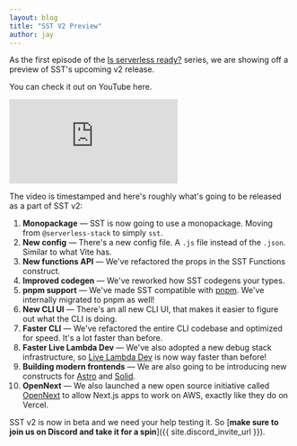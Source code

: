```yaml
---
layout: blog
title: "SST V2 Preview"
author: jay
---
```


As the first episode of the [Is serverless ready?](https://isserverlessready.com) series, we are showing off a preview of SST's upcoming v2 release.

You can check it out on YouTube here.

<div class="youtube-container">
  <iframe src="https://www.youtube-nocookie.com/embed/qEKUNZWbj-8" frameborder="0" allow="accelerometer; autoplay; clipboard-write; encrypted-media; gyroscope; picture-in-picture" allowfullscreen></iframe>
</div>

The video is timestamped and here's roughly what's going to be released as a part of SST v2:

1. **Monopackage** — SST is now going to use a monopackage. Moving from `@serverless-stack` to simply `sst`.
1. **New config** — There's a new config file. A `.js` file instead of the `.json`. Similar to what Vite has.
1. **New functions API** — We've refactored the props in the SST Functions construct.
1. **Improved codegen** — We've reworked how SST codegens your types.
1. **pnpm support** — We've made SST compatible with [pnpm](https://pnpm.io). We've internally migrated to pnpm as well!
1. **New CLI UI** — There's an all new CLI UI, that makes it easier to figure out what the CLI is doing.
1. **Faster CLI** — We've refactored the entire CLI codebase and optimized for speed. It's a lot faster than before.
1. **Faster Live Lambda Dev** — We've also adopted a new debug stack infrastructure, so [Live Lambda Dev](https://docs.sst.dev/live-lambda-development) is now way faster than before!
1. **Building modern frontends** — We are also going to be introducing new constructs for [Astro](https://astro.build) and [Solid](https://www.solidjs.com).
1. **OpenNext** — We also launched a new open source initiative called [OpenNext](https://open-next.js.org) to allow Next.js apps to work on AWS, exactly like they do on Vercel.

SST v2 is now in beta and we need your help testing it. So [**make sure to join us on Discord and take it for a spin**]({{ site.discord_invite_url }}).
